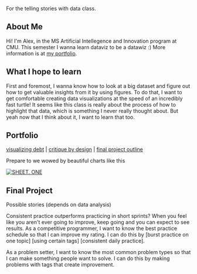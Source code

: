 For the telling stories with data class.
## About Me

Hi! I'm Alex, in the MS Artificial Intellegence and Innovation program at CMU. This semester I wanna learn dataviz to be a datawiz :)
More information is at [my portfolio](https://alex7li.github.io/about).

## What I hope to learn

First and foremost, I wanna know how to look at a big dataset and figure out how to get valuable insights from it by using figures. To do that, I want to get comfortable creating data visualizations at the speed of an incredibly fast turtle! It seems like this class is really about the process of how to highlight that data, which is something I never really thought about. But yeah now that I think about it, I want to learn that too.

## Portfolio

[visualizing debt](https://alex7li.github.io/DataStories/visualizing-government-debt) |
[critique by design](https://alex7li.github.io/DataStories/critique-by-design) |
[final project outline](https://alex7li.github.io/DataStories/final-project-outline) 

Prepare to we wowed by beautiful charts like this

<div class='tableauPlaceholder' id='viz1675270390098' style='position: relative'><noscript><a href='#'><img alt='SHEET. ONE ' src='https:&#47;&#47;public.tableau.com&#47;static&#47;images&#47;Ah&#47;AhaMybeautifulfirstworkbook_&#47;Sheet1&#47;1_rss.png' style='border: none' /></a></noscript><object class='tableauViz'  style='display:none;'><param name='host_url' value='https%3A%2F%2Fpublic.tableau.com%2F' /> <param name='embed_code_version' value='3' /> <param name='site_root' value='' /><param name='name' value='AhaMybeautifulfirstworkbook_&#47;Sheet1' /><param name='tabs' value='no' /><param name='toolbar' value='yes' /><param name='static_image' value='https:&#47;&#47;public.tableau.com&#47;static&#47;images&#47;Ah&#47;AhaMybeautifulfirstworkbook_&#47;Sheet1&#47;1.png' /> <param name='animate_transition' value='yes' /><param name='display_static_image' value='yes' /><param name='display_spinner' value='yes' /><param name='display_overlay' value='yes' /><param name='display_count' value='yes' /><param name='language' value='en-US' /></object></div>
<script type='text/javascript'>
const divElement = document.getElementById('viz1675270390098');
const vizElement = divElement.getElementsByTagName('object')[0];
vizElement.style.width='100%';
vizElement.style.height=(divElement.offsetWidth*0.75)+'px';
const scriptElement = document.createElement('script');
scriptElement.src = 'https://public.tableau.com/javascripts/api/viz_v1.js';
vizElement.parentNode.insertBefore(scriptElement, vizElement);
</script>

## Final Project

Possible stories (depends on data analysis)

Consistent practice outperforms practicing in short sprints?
When you feel like you aren't ever going to improve, keep going and you can expect to see results.
As a competitive programmer, I want to know the best practice schedule so that I can improve my rating. I can do this by [burst practice on one topic] [using certain tags] [consistent daily practice].

As a problem setter, I want to know the most common problem types so that I can make something people want to solve. I can do this by making problems with tags that create improvement.


